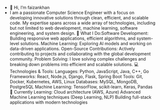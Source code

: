 - 👋 Hi, I’m faizankhan
- I am a passionate Computer Science Engineer with a focus on developing innovative solutions through clean, efficient, and scalable code. My expertise spans across a wide array of technologies, including but not limited to web development, machine learning, software engineering, and system design.
🚀 What I Do:Software Development: Building responsive web applications, efficient algorithms, and system-level solutions.
Machine Learning: Exploring AI models and working on data-driven applications.
Open-Source Contributions: Actively contributing to projects and collaborating with the global development community.
Problem Solving: I love solving complex challenges and breaking down problems into efficient and scalable solutions.
💻 Technologies & Tools:
Languages: Python, JavaScript, Java, C++, Go
Frameworks: React, Node.js, Django, Flask, Spring Boot
Tools: Git, Docker, Kubernetes, AWS, Linux
Databases: MySQL, MongoDB, PostgreSQL
Machine Learning: TensorFlow, scikit-learn, Keras, Pandas
🌱 Currently Learning:
Cloud architecture (AWS, Azure)
Advanced Machine Learning techniques (Deep Learning, NLP)
Building full-stack applications with modern technologies
